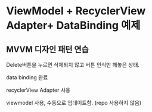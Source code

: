 # ViewModel + RecyclerView Adapter+ DataBinding 예제

## MVVM 디자인 패턴 연습  

Delete버튼을 누르면 삭제되지 않고 버튼 인식만 해놓은 상태.   

data binding 완료  

recyclerView Adapter 사용  

viewmodel 사용, 수동으로 업데이트함. (repo 사용하지 않음)  